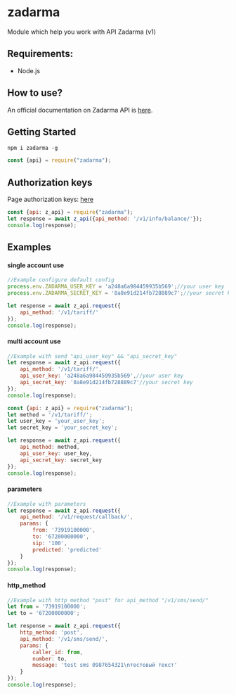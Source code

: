# zadarma
Module which help you work with API Zadarma (v1)

## Requirements:
- Node.js

## How to use?
An official documentation on Zadarma API is [here](https://zadarma.com/support/api/).

## Getting Started

```shell
npm i zadarma -g
```

```js
const {api} = require("zadarma");
```

## Authorization keys
Page authorization keys: [here](https://my.zadarma.com/api/#)

```js
const {api: z_api} = require("zadarma");
let response = await z_api({api_method: '/v1/info/balance/'});
console.log(response);
```

## Examples

#### single account use
```js
//Example configure default config
process.env.ZADARMA_USER_KEY = 'a248a6a984459935b569';//your user key
process.env.ZADARMA_SECRET_KEY = '8a8e91d214fb728889c7';//your secret key

let response = await z_api.request({
    api_method: '/v1/tariff/'
});
console.log(response);
```

#### multi account use
```js
//Example with send "api_user_key" && "api_secret_key"
let response = await z_api.request({
    api_method: '/v1/tariff/',
    api_user_key: 'a248a6a984459935b569',//your user key
    api_secret_key: '8a8e91d214fb728889c7'//your secret key
});
console.log(response);
```
```js
const {api: z_api} = require("zadarma");
let method = '/v1/tariff/';
let user_key = 'your_user_key';
let secret_key = 'your_secret_key';

let response = await z_api.request({
    api_method: method,
    api_user_key: user_key,
    api_secret_key: secret_key
});
console.log(response);
```

#### parameters
```js
//Example with parameters
let response = await z_api.request({
    api_method: '/v1/request/callback/',
    params: {
        from: '73919100000',
        to: '67200000000',
        sip: '100',
        predicted: 'predicted'
    }
});
console.log(response);
```

#### http_method
```js
//Example with http_method "post" for api_method "/v1/sms/send/"
let from = '73919100000';
let to = '67200000000';

let response = await z_api.request({
    http_method: 'post',
    api_method: '/v1/sms/send/',
    params: {
        caller_id: from,
        number: to,
        message: 'test sms 0987654321\nтестовый текст'
    }
});
console.log(response);
```



